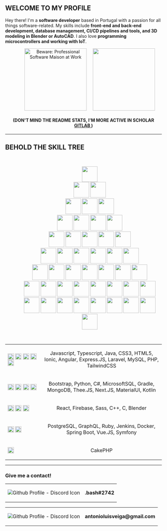 ## WELCOME TO MY PROFILE 

Hey there! I'm a **software developer** based in Portugal with a passion for all things software-related. My skills include **front-end and back-end development, database management, CI/CD pipelines and tools, and 3D modeling in Blender or AutoCAD**. I also love **programming microcontrollers and working with IoT**.

<dl>
  <dd align="center">
    <img style="width: 200px; height: 200px;" src="https://media2.giphy.com/media/bGgsc5mWoryfgKBx1u/giphy.gif?cid=ecf05e47grs7w9bchd7rqocp0mesdwnnztdw0ccrvymrmp6w&rid=giphy.gif&ct=g" alt="Beware: Professional Software Maison at Work">
    &nbsp;
    &nbsp;
    <img style="height: 200px;" src="https://github-readme-stats.vercel.app/api?username=antonio-veiga&show_icons=true">
  </dd>
</dl>

<h4 align="center"> (DON'T MIND THE <b>README STATS<b>, I'M MORE ACTIVE IN SCHOLAR <a href="https://gitlab.estg.ipp.pt/8180071"> GITLAB </a>) </h4>

___

## BEHOLD THE SKILL TREE

<br>

<dl data-desc"skill-tree">
  <dd data-desc"branch-1" align="center">
    <img src="https://cdn.jsdelivr.net/gh/devicons/devicon/icons/google/google-original.svg" style="width: 50px; height: 50px;"/>
  </dd>
  <dd data-desc"branch-2" align="center">
    <img src="https://www.svgrepo.com/show/452105/stack-overflow.svg" style="width: 50px; height: 50px;"/>
    <img src="https://upload.wikimedia.org/wikipedia/commons/0/04/ChatGPT_logo.svg" style="width: 50px; height: 50px;"/>
  </dd>
  <dd data-desc"branch-3" align="center">
    <img src="https://cdn.jsdelivr.net/gh/devicons/devicon/icons/github/github-original.svg" style="width: 50px; height: 50px;"/>
    <img src="https://cdn.jsdelivr.net/gh/devicons/devicon/icons/gitlab/gitlab-original.svg" style="width: 50px; height: 50px;"/>
    <img src="https://cdn.jsdelivr.net/gh/devicons/devicon/icons/bitbucket/bitbucket-original-wordmark.svg" style="width: 50px; height: 50px;"/>
  </dd>
  <dd data-desc"branch-4" align="center">
    <img src="https://cdn.jsdelivr.net/gh/devicons/devicon/icons/jenkins/jenkins-original.svg" style="width: 50px; height: 50px;"/>
    <img src="https://cdn.jsdelivr.net/gh/devicons/devicon/icons/docker/docker-original-wordmark.svg" style="width: 50px; height: 50px;"/>
    <img src="https://cdn.jsdelivr.net/gh/devicons/devicon/icons/gradle/gradle-plain.svg" style="width: 50px; height: 50px;"/>
    <img src="https://cdn.jsdelivr.net/gh/devicons/devicon/icons/jira/jira-original-wordmark.svg" style="width: 50px; height: 50px;"/>
  </dd>
  <dd data-desc"branch-5" align="center">
    <img src="https://cdn.jsdelivr.net/gh/devicons/devicon/icons/mongodb/mongodb-original-wordmark.svg" style="width: 50px; height: 50px;"/>
    <img src="https://cdn.jsdelivr.net/gh/devicons/devicon/icons/postgresql/postgresql-original-wordmark.svg" style="width: 50px; height: 50px;"/>
    <img src="https://cdn.jsdelivr.net/gh/devicons/devicon/icons/microsoftsqlserver/microsoftsqlserver-plain-wordmark.svg" style="width: 50px; height: 50px;"/>
    <img src="https://cdn.jsdelivr.net/gh/devicons/devicon/icons/mysql/mysql-original-wordmark.svg" style="width: 50px; height: 50px;"/>
    <img src="https://cdn.jsdelivr.net/gh/devicons/devicon/icons/graphql/graphql-plain-wordmark.svg" style="width: 50px; height: 50px;"/>
  </dd>
  <dd data-desc"branch-6" align="center">
    <img src="https://cdn.jsdelivr.net/gh/devicons/devicon/icons/c/c-original.svg" style="width: 50px; height: 50px;"/>
    <img src="https://cdn.jsdelivr.net/gh/devicons/devicon/icons/cplusplus/cplusplus-original.svg" style="width: 50px; height: 50px;"/>
    <img src="https://cdn.jsdelivr.net/gh/devicons/devicon/icons/csharp/csharp-original.svg" style="width: 50px; height: 50px;"/>
    <img src="https://cdn.jsdelivr.net/gh/devicons/devicon/icons/java/java-original-wordmark.svg" style="width: 50px; height: 50px;"/>
    <img src="https://cdn.jsdelivr.net/gh/devicons/devicon/icons/kotlin/kotlin-original.svg" style="width: 50px; height: 50px;"/>
    <img src="https://cdn.jsdelivr.net/gh/devicons/devicon/icons/python/python-original.svg" style="width: 50px; height: 50px;"/>
  </dd>
  <dd data-desc"branch-7" align="center">
    <img src="https://cdn.jsdelivr.net/gh/devicons/devicon/icons/javascript/javascript-original.svg" style="width: 50px; height: 50px;"/>
    <img src="https://cdn.jsdelivr.net/gh/devicons/devicon/icons/typescript/typescript-original.svg" style="width: 50px; height: 50px;"/>
    <img src="https://cdn.jsdelivr.net/gh/devicons/devicon/icons/php/php-original.svg" style="width: 50px; height: 50px;"/>
    <img src="https://cdn.jsdelivr.net/gh/devicons/devicon/icons/css3/css3-original.svg" style="width: 50px; height: 50px;"/>
    <img src="https://cdn.jsdelivr.net/gh/devicons/devicon/icons/sass/sass-original.svg" style="width: 50px; height: 50px;"/>
    <img src="https://cdn.jsdelivr.net/gh/devicons/devicon/icons/html5/html5-original.svg" style="width: 50px; height: 50px;"/>
    <img src="https://cdn.jsdelivr.net/gh/devicons/devicon/icons/nodejs/nodejs-original.svg" style="width: 50px; height: 50px;"/>
  </dd>
  <dd data-desc"branch-8" align="center">
    <img src="https://cdn.jsdelivr.net/gh/devicons/devicon/icons/ruby/ruby-original.svg" style="width: 50px; height: 50px;"/> 
    <img src="https://cdn.jsdelivr.net/gh/devicons/devicon/icons/nextjs/nextjs-original.svg" style="width: 50px; height: 50px;"/>
    <img src="https://cdn.jsdelivr.net/gh/devicons/devicon/icons/express/express-original.svg" style="width: 50px; height: 50px;"/>
    <img src="https://cdn.jsdelivr.net/gh/devicons/devicon/icons/laravel/laravel-plain-wordmark.svg" style="width: 50px; height: 50px;"/>
    <img src="https://cdn.jsdelivr.net/gh/devicons/devicon/icons/firebase/firebase-plain-wordmark.svg" style="width: 50px; height: 50px;"/>
    <img src="https://cdn.jsdelivr.net/gh/devicons/devicon/icons/spring/spring-original.svg" style="width: 50px; height: 50px;"/>
    <img src="https://cdn.jsdelivr.net/gh/devicons/devicon/icons/symfony/symfony-original.svg" style="width: 50px; height: 50px;"/>
    <img src="https://cdn.jsdelivr.net/gh/devicons/devicon/icons/cakephp/cakephp-original.svg" style="width: 50px; height: 50px;"/>
  </dd>
  <dd data-desc"branch-9" align="center">
    <img src="https://cdn.jsdelivr.net/gh/devicons/devicon/icons/angularjs/angularjs-original.svg" style="width: 50px; height: 50px;"/> 
    <img src="https://cdn.jsdelivr.net/gh/devicons/devicon/icons/ionic/ionic-original.svg" style="width: 50px; height: 50px;"/>
    <img src="https://cdn.jsdelivr.net/gh/devicons/devicon/icons/tailwindcss/tailwindcss-plain.svg" style="width: 50px; height: 50px;"/>
    <img src="https://cdn.jsdelivr.net/gh/devicons/devicon/icons/bootstrap/bootstrap-original.svg" style="width: 50px; height: 50px;"/>
    <img src="https://cdn.jsdelivr.net/gh/devicons/devicon/icons/react/react-original.svg" style="width: 50px; height: 50px;"/>
    <img src="https://cdn.jsdelivr.net/gh/devicons/devicon/icons/threejs/threejs-original.svg" style="width: 50px; height: 50px;"/>
    <img src="https://cdn.jsdelivr.net/gh/devicons/devicon/icons/materialui/materialui-original.svg" style="width: 50px; height: 50px;"/>
    <img src="https://cdn.jsdelivr.net/gh/devicons/devicon/icons/blender/blender-original.svg" style="width: 50px; height: 50px;"/>
    <img src="https://cdn.jsdelivr.net/gh/devicons/devicon/icons/vuejs/vuejs-original.svg" style="width: 50px; height: 50px;"/>
  </dd>
 <dl>

<br>

<table data-desc="skills-table" align="center">
  <tr data-desc="five-stars-skills">
    <td>
      <img align="center" src="https://www.svgrepo.com/show/452106/star.svg" style="width:20px; height: 20px">
      <img align="center" src="https://www.svgrepo.com/show/452106/star.svg" style="width:20px; height: 20px">
      <img align="center" src="https://www.svgrepo.com/show/452106/star.svg" style="width:20px; height: 20px">
      <img align="center" src="https://www.svgrepo.com/show/452106/star.svg" style="width:20px; height: 20px">
      <img align="center" src="https://www.svgrepo.com/show/452106/star.svg" style="width:20px; height: 20px">
    </td>
    <td>
      <p align="center"> Javascript, Typescript, Java, CSS3, HTML5, Ionic, Angular, Express.JS, Laravel, MySQL, PHP, TailwindCSS</p>
    </td>
  </tr>
  <tr data-desc="four-stars-skills">
    <td style="width: 100px;">
      <img align="center" src="https://www.svgrepo.com/show/452106/star.svg" style="width:20px; height: 20px">
      <img align="center" src="https://www.svgrepo.com/show/452106/star.svg" style="width:20px; height: 20px">
      <img align="center" src="https://www.svgrepo.com/show/452106/star.svg" style="width:20px; height: 20px">
      <img align="center" src="https://www.svgrepo.com/show/452106/star.svg" style="width:20px; height: 20px">
    </td>
    <td>
      <p align="center"> Bootstrap, Python, C#, MicrosoftSQL, Gradle, MongoDB, Thee.JS, Next.JS, MaterialUI, Kotlin</p>
    </td>  
  </tr>
  <tr data-desc="three-stars-skills">
    <td>
      <img align="center" src="https://www.svgrepo.com/show/452106/star.svg" style="width:20px; height: 20px">
      <img align="center" src="https://www.svgrepo.com/show/452106/star.svg" style="width:20px; height: 20px">
      <img align="center" src="https://www.svgrepo.com/show/452106/star.svg" style="width:20px; height: 20px">
    </td>
    <td>
      <p align="center"> React, Firebase, Sass, C++, C, Blender</p>
    </td> 
  </tr>
  <tr data-desc="two-stars-skills">
    <td>
      <img align="center" src="https://www.svgrepo.com/show/452106/star.svg" style="width:20px; height: 20px">
      <img align="center" src="https://www.svgrepo.com/show/452106/star.svg" style="width:20px; height: 20px">
    </td>
    <td>
      <p align="center"> PostgreSQL, GraphQL, Ruby, Jenkins, Docker, Spring Boot, Vue.JS, Symfony</p>
    </td> 
  </tr>
  <tr data-desc="one-star-skills">
    <td>
      <img align="center" src="https://www.svgrepo.com/show/452106/star.svg" style="width:20px; height: 20px">
    </td>
    <td>
      <p align="center"> CakePHP </p>
    </td> 
  </tr>
</table>
   
___

### Give me a contact!

<table>
  <td><img align="center" src="https://img.shields.io/badge/Discord-7289DA?style=for-the-badge&logo=discord&logoColor=white" alt="Github Profile - Discord Icon"></td>
  <td style="margin-bottom: 15px;"><p><b>.bash#2742</b></p></td>
</table>

<table>
  <td><img align="center" src="https://img.shields.io/badge/Gmail-D14836?style=for-the-badge&logo=gmail&logoColor=white" alt="Github Profile - Discord Icon"></td>
  <td><p><b>antonioluisveiga@gmail.com</b></p></td>
</table>
